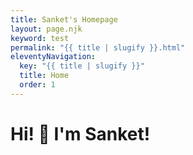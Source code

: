 ```yaml
---
title: Sanket's Homepage
layout: page.njk
keyword: test
permalink: "{{ title | slugify }}.html"
eleventyNavigation:
  key: "{{ title | slugify }}"
  title: Home
  order: 1
---
```


# Hi! 👋 I'm Sanket! 
